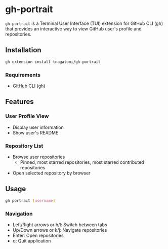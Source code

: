 # gh-portrait

`gh-portrait` is a Terminal User Interface (TUI) extension for GitHub CLI (gh) that provides an interactive way to view GitHub user's profile and repositories.

## Installation

```bash
gh extension install tnagatomi/gh-portrait
```

### Requirements

- GitHub CLI (gh)

## Features

### User Profile View

- Display user information
- Show user's README

### Repository List

- Browse user repositories
  - Pinned, most starred repositories, most starred contributed repositories
- Open selected repository by browser

## Usage

```bash
gh portrait [username]
```

### Navigation

- Left/Right arrows or h/l: Switch between tabs
- Up/Down arrows or k/j: Navigate repositories
- Enter: Open repositories
- q: Quit application
